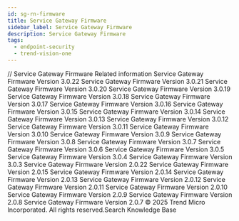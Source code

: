 ```yaml
---
id: sg-rn-firmware
title: Service Gateway Firmware
sidebar_label: Service Gateway Firmware
description: Service Gateway Firmware
tags:
  - endpoint-security
  - trend-vision-one
---
```


/*<![CDATA[*/ $('#title').html($('meta[name=map-description]').attr('content')); /*]]>*/ Service Gateway Firmware Related information Service Gateway Firmware Version 3.0.22 Service Gateway Firmware Version 3.0.21 Service Gateway Firmware Version 3.0.20 Service Gateway Firmware Version 3.0.19 Service Gateway Firmware Version 3.0.18 Service Gateway Firmware Version 3.0.17 Service Gateway Firmware Version 3.0.16 Service Gateway Firmware Version 3.0.15 Service Gateway Firmware Version 3.0.14 Service Gateway Firmware Version 3.0.13 Service Gateway Firmware Version 3.0.12 Service Gateway Firmware Version 3.0.11 Service Gateway Firmware Version 3.0.10 Service Gateway Firmware Version 3.0.9 Service Gateway Firmware Version 3.0.8 Service Gateway Firmware Version 3.0.7 Service Gateway Firmware Version 3.0.6 Service Gateway Firmware Version 3.0.5 Service Gateway Firmware Version 3.0.4 Service Gateway Firmware Version 3.0.3 Service Gateway Firmware Version 2.0.22 Service Gateway Firmware Version 2.0.15 Service Gateway Firmware Version 2.0.14 Service Gateway Firmware Version 2.0.13 Service Gateway Firmware Version 2.0.12 Service Gateway Firmware Version 2.0.11 Service Gateway Firmware Version 2.0.10 Service Gateway Firmware Version 2.0.9 Service Gateway Firmware Version 2.0.8 Service Gateway Firmware Version 2.0.7 © 2025 Trend Micro Incorporated. All rights reserved.Search Knowledge Base